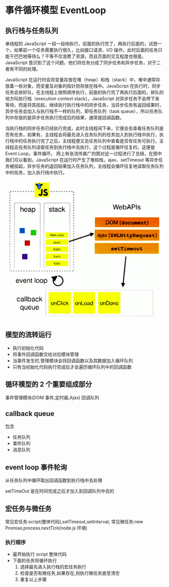 # 事件循环模型 EventLoop

## 执行栈与任务队列

单线程的 JavaScript 一段一段地执行，前面的执行完了，再执行后面的，试想一个，如果前一个任务需要执行很久，比如接口请求、I/O 操作，此时后面的任务只能干巴巴地等待么？干等不仅浪费了资源，而且页面的交互程度也很差。JavaScript 意识到了这个问题，他们将任务分成了同步任务和异步任务，对于二者有不同的处理。

JavaScript 在运行时会将变量存放在堆（heap）和栈（stack）中，堆中通常存放着一些对象，而变量及对象的指针则存放在栈中。JavaScript 在执行时，同步任务会排好队，在主线程上按照顺序执行，前面的执行完了再执行后面的，排队的地方叫执行栈（execution context stack）。JavaScript 对异步任务不会停下来等待，而是将其挂起，继续执行执行栈中的同步任务，当异步任务有返回结果时，异步任务会加入与执行栈不一样的队列，即任务队列（task queue），所以任务队列中存放的是异步任务执行完成后的结果，通常是回调函数。

当执行栈的同步任务已经执行完成，此时主线程闲下来，它便会去查看任务队列是否有任务，如果有，主线程会将最先进入任务队列的任务加入到执行栈中执行，执行栈中的任务执行完了之后，主线程便又去任务队列中查看是否有任务可执行。主线程去任务队列读取任务到执行栈中去执行，这个过程是循环往复的，这便是 Event Loop，事件循环。
网上有张流传甚广的图对这一过程进行了总结，在图中我们可以看到，JavaScript 在运行时产生了堆和栈，ajax、setTimeout 等异步任务被挂起，异步任务的返回结果加入任务队列，主线程会循环往复地读取任务队列中的任务，加入执行栈中执行。

![tupian](eventloop.png)

## 模型的流转运行

- 执行初始化代码
- 将事件回调函数交给对应模块管理
- 当事件发生时,管理模块会将回调函数以及其数据加入循环队列
- 只有当初始化代码执行完成后才会遍历循环队列中的回调函数

## 循环模型的 2 个重要组成部分

事件管理模块(DOM 事件,定时器,Ajax)
回调队列

## callback queue

包含

- 任务队列
- 事件队列
- 消息队列

## event loop 事件轮询

从任务队列中循环取出回调函数到执行栈中去处理

setTimeOut 是在时间完成之后才加入到回调队列中去的

## 宏任务与微任务

常见宏任务:script(整体代码),setTimeout,setInterval;
常见微任务:new Promise,process.nextTick(node.js 环境)

### 执行顺序

- 最开始执行 script 整体代码
- 下面的任务将循环执行
  1. 选择最先进入执行栈的宏任务执行
  2. 检查是否有微任务,如果存在,则执行微任务直至清空
  3. 重复以上步骤

